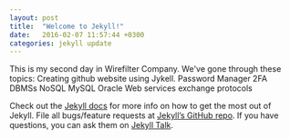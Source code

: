```yaml
---
layout: post
title:  "Welcome to Jekyll!"
date:   2016-02-07 11:57:44 +0300
categories: jekyll update
---
```

This is my second day in Wirefilter Company. We've gone through these topics:
 Creating github website using Jykell.
 Password Manager
 2FA
 DBMSs
 NoSQL
 MySQL
 Oracle
 Web services exchange protocols

Check out the [Jekyll docs][jekyll-docs] for more info on how to get the most out of Jekyll. File all bugs/feature requests at [Jekyll’s GitHub repo][jekyll-gh]. If you have questions, you can ask them on [Jekyll Talk][jekyll-talk].

[jekyll-docs]: http://jekyllrb.com/docs/home
[jekyll-gh]:   https://github.com/jekyll/jekyll
[jekyll-talk]: https://talk.jekyllrb.com/
